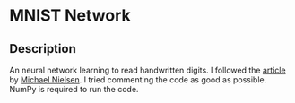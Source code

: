 # MNIST Network

## Description
An neural network learning to read handwritten digits.
I followed the [article](http://neuralnetworksanddeeplearning.com/chap1.html) by [Michael Nielsen](http://michaelnielsen.org/).
I tried commenting the code as good as possible.
NumPy is required to run the code.
